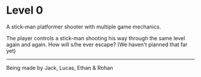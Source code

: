 # Level 0
A stick-man platformer shooter with multiple game mechanics.

The player controls a stick-man shooting his way through the same level again and again.
How will s/he ever escape?
(We haven't planned that far yet)

***

Being made by Jack, Lucas, Ethan & Rohan
